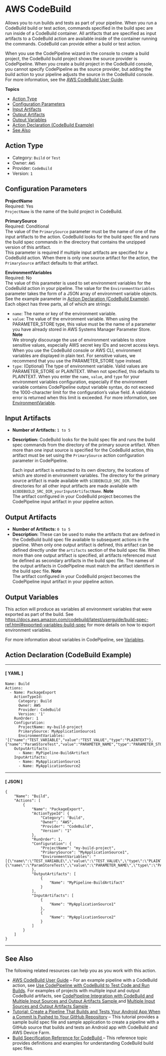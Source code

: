 # AWS CodeBuild<a name="action-reference-CodeBuild"></a>

Allows you to run builds and tests as part of your pipeline\. When you run a CodeBuild build or test action, commands specified in the build spec are run inside of a CodeBuild container\. All artifacts that are specified as input artifacts to a CodeBuild action are available inside of the container running the commands\. CodeBuild can provide either a build or test action\. 

When you use the CodePipeline wizard in the console to create a build project, the CodeBuild build project shows the source provider is CodePipeline\. When you create a build project in the CodeBuild console, you cannot specify CodePipeline as the source provider, but adding the build action to your pipeline adjusts the source in the CodeBuild console\. For more information, see the [AWS CodeBuild User Guide](https://docs.aws.amazon.com/codebuild/latest/userguide/)\.

**Topics**
+ [Action Type](#action-reference-CodeBuild-type)
+ [Configuration Parameters](#action-reference-CodeBuild-config)
+ [Input Artifacts](#action-reference-CodeBuild-input)
+ [Output Artifacts](#action-reference-CodeBuild-output)
+ [Output Variables](#action-reference-CodeBuild-variables)
+ [Action Declaration \(CodeBuild Example\)](#action-reference-CodeBuild-example)
+ [See Also](#action-reference-CodeBuild-links)

## Action Type<a name="action-reference-CodeBuild-type"></a>
+ Category: `Build` or `Test`
+ Owner: `AWS`
+ Provider: `CodeBuild`
+ Version: `1`

## Configuration Parameters<a name="action-reference-CodeBuild-config"></a>

**ProjectName**  
Required: Yes  
`ProjectName` is the name of the build project in CodeBuild\.

**PrimarySource**  
Required: Conditional  
The value of the `PrimarySource` parameter must be the name of one of the input artifacts to the action\. CodeBuild looks for the build spec file and runs the build spec commands in the directory that contains the unzipped version of this artifact\.  
This parameter is required if multiple input artifacts are specified for a CodeBuild action\. When there is only one source artifact for the action, the `PrimarySource` artifact defaults to that artifact\.

**EnvironmentVariables**  
Required: No  
The value of this parameter is used to set environment variables for the CodeBuild action in your pipeline\. The value for the `EnvironmentVariables` parameter takes the form of a JSON array of environment variable objects\. See the example parameter in [Action Declaration \(CodeBuild Example\)](#action-reference-CodeBuild-example)\.  
Each object has three parts, all of which are strings:  
+ `name`: The name or key of the environment variable\. 
+ `value`: The value of the environment variable\. When using the PARAMETER\_STORE type, this value must be the name of a parameter you have already stored in AWS Systems Manager Parameter Store\.
**Note**  
We strongly discourage the use of environment variables to store sensitive values, especially AWS secret key IDs and secret access keys\. When you use the CodeBuild console or AWS CLI, environment variables are displayed in plain text\. For sensitive values, we recommend that you use the PARAMETER\_STORE type instead\. 
+ `type`: \(Optional\) The type of environment variable\. Valid values are PARAMETER\_STORE or PLAINTEXT\. When not specified, this defaults to PLAINTEXT\.
When you enter the `name`, `value`, and `type` for your environment variables configuration, especially if the environment variable contains CodePipeline output variable syntax, do not exceed the 1000\-character limit for the configuration’s value field\. A validation error is returned when this limit is exceeded\.
For more information, see [ EnvironmentVariable](https://docs.aws.amazon.com/codebuild/latest/APIReference/API_EnvironmentVariable.html)\.

## Input Artifacts<a name="action-reference-CodeBuild-input"></a>
+ **Number of Artifacts:** `1 to 5`
+ **Description:** CodeBuild looks for the build spec file and runs the build spec commands from the directory of the primary source artifact\. When more than one input source is specified for the CodeBuild action, this artifact must be set using the `PrimarySource` action configuration parameter in CodePipeline\. 

  Each input artifact is extracted to its own directory, the locations of which are stored in environment variables\. The directory for the primary source artifact is made available with `$CODEBUILD_SRC_DIR`\. The directories for all other input artifacts are made available with `$CODEBUILD_SRC_DIR_yourInputArtifactName`\.
**Note**  
The artifact configured in your CodeBuild project becomes the CodePipeline input artifact in your pipeline action\.

## Output Artifacts<a name="action-reference-CodeBuild-output"></a>
+ **Number of Artifacts:** `0 to 5` 
+ **Description:** These can be used to make the artifacts that are defined in the CodeBuild build spec file available to subsequent actions in the pipeline\. When only one output artifact is defined, this artifact can be defined directly under the `artifacts` section of the build spec file\. When more than one output artifact is specified, all artifacts referenced must be defined as secondary artifacts in the build spec file\. The names of the output artifacts in CodePipeline must match the artifact identifiers in the build spec file\.
**Note**  
The artifact configured in your CodeBuild project becomes the CodePipeline input artifact in your pipeline action\.

## Output Variables<a name="action-reference-CodeBuild-variables"></a>

This action will produce as variables all environment variables that were exported as part of the build\. See [https://docs\.aws\.amazon\.com/codebuild/latest/userguide/build\-spec\-ref\.html\#exported\-variables\-build\-spec](https://docs.aws.amazon.com/codebuild/latest/userguide/build-spec-ref.html#exported-variables-build-spec) for more details on how to export environment variables\.

For more information about variables in CodePipeline, see [Variables](reference-variables.md)\.

## Action Declaration \(CodeBuild Example\)<a name="action-reference-CodeBuild-example"></a>

------
#### [ YAML ]

```
Name: Build
Actions:
  - Name: PackageExport
    ActionTypeId:
      Category: Build
      Owner: AWS
      Provider: CodeBuild
      Version: '1'
    RunOrder: 1
    Configuration:
      ProjectName: my-build-project
      PrimarySource: MyApplicationSource1
      EnvironmentVariables: '[{"name":"TEST_VARIABLE","value":"TEST_VALUE","type":"PLAINTEXT"},{"name":"ParamStoreTest","value":"PARAMETER_NAME","type":"PARAMETER_STORE"}]'
    OutputArtifacts:
      - Name: MyPipeline-BuildArtifact
    InputArtifacts:
      - Name: MyApplicationSource1
      - Name: MyApplicationSource2
```

------
#### [ JSON ]

```
{
    "Name": "Build",
    "Actions": [
        {
            "Name": "PackageExport",
            "ActionTypeId": {
                "Category": "Build",
                "Owner": "AWS",
                "Provider": "CodeBuild",
                "Version": "1"
            },
            "RunOrder": 1,
            "Configuration": {
                "ProjectName": "my-build-project",
                "PrimarySource": "MyApplicationSource1",
                "EnvironmentVariables": "[{\"name\":\"TEST_VARIABLE\",\"value\":\"TEST_VALUE\",\"type\":\"PLAINTEXT\"},{\"name\":\"ParamStoreTest\",\"value\":\"PARAMETER_NAME\",\"type\":\"PARAMETER_STORE\"}]"
            },
            "OutputArtifacts": [
                {
                    "Name": "MyPipeline-BuildArtifact"
                }
            ],
            "InputArtifacts": [
                {
                    "Name": "MyApplicationSource1"
                },
                {
                    "Name": "MyApplicationSource2"
                }
            ]
        }
    ]
}
```

------

## See Also<a name="action-reference-CodeBuild-links"></a>

The following related resources can help you as you work with this action\.
+ [AWS CodeBuild User Guide](https://docs.aws.amazon.com/codebuild/latest/userguide/) – For an example pipeline with a CodeBuild action, see [Use CodePipeline with CodeBuild to Test Code and Run Builds](https://docs.aws.amazon.com/codebuild/latest/userguide/how-to-create-pipeline.html)\. For examples of projects with multiple input and output CodeBuild artifacts, see [CodePipeline Integration with CodeBuild and Multiple Input Sources and Output Artifacts Sample ](https://docs.aws.amazon.com/codebuild/latest/userguide/sample-pipeline-multi-input-output.html) and [Multiple Input Sources and Output Artifacts Sample](https://docs.aws.amazon.com/codebuild/latest/userguide/sample-multi-in-out.html) \.
+ [Tutorial: Create a Pipeline That Builds and Tests Your Android App When a Commit Is Pushed to Your GitHub Repository](tutorials-codebuild-devicefarm.md) – This tutorial provides a sample build spec file and sample application to create a pipeline with a GitHub source that builds and tests an Android app with CodeBuild and AWS Device Farm\.
+ [Build Specification Reference for CodeBuild ](https://docs.aws.amazon.com/codebuild/latest/userguide/build-spec-ref.html) – This reference topic provides definitions and examples for understanding CodeBuild build spec files\. 